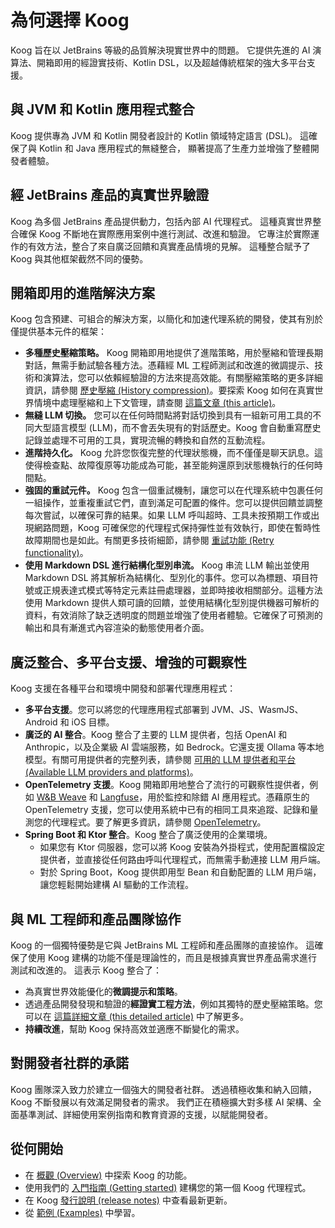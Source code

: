 # 為何選擇 Koog

Koog 旨在以 JetBrains 等級的品質解決現實世界中的問題。
它提供先進的 AI 演算法、開箱即用的經證實技術、Kotlin DSL，以及超越傳統框架的強大多平台支援。

## 與 JVM 和 Kotlin 應用程式整合

Koog 提供專為 JVM 和 Kotlin 開發者設計的 Kotlin 領域特定語言 (DSL)。
這確保了與 Kotlin 和 Java 應用程式的無縫整合，
顯著提高了生產力並增強了整體開發者體驗。

## 經 JetBrains 產品的真實世界驗證

Koog 為多個 JetBrains 產品提供動力，包括內部 AI 代理程式。
這種真實世界整合確保 Koog 不斷地在實際應用案例中進行測試、改進和驗證。
它專注於實際運作的有效方法，整合了來自廣泛回饋和真實產品情境的見解。
這種整合賦予了 Koog 與其他框架截然不同的優勢。

## 開箱即用的進階解決方案

Koog 包含預建、可組合的解決方案，以簡化和加速代理系統的開發，使其有別於僅提供基本元件的框架：

*   **多種歷史壓縮策略。** Koog 開箱即用地提供了進階策略，用於壓縮和管理長期對話，無需手動試驗各種方法。憑藉經 ML 工程師測試和改進的微調提示、技術和演算法，您可以依賴經驗證的方法來提高效能。有關壓縮策略的更多詳細資訊，請參閱 [歷史壓縮 (History compression)](https://docs.koog.ai/history-compression/)。要探索 Koog 如何在真實世界情境中處理壓縮和上下文管理，請查閱 [這篇文章 (this article)](https://blog.jetbrains.com/ai/2025/07/when-tool-calling-becomes-an-addiction-debugging-llm-patterns-in-koog/)。
*   **無縫 LLM 切換。** 您可以在任何時間點將對話切換到具有一組新可用工具的不同大型語言模型 (LLM)，而不會丟失現有的對話歷史。Koog 會自動重寫歷史記錄並處理不可用的工具，實現流暢的轉換和自然的互動流程。
*   **進階持久化。** Koog 允許您恢復完整的代理狀態機，而不僅僅是聊天訊息。這使得檢查點、故障復原等功能成為可能，甚至能夠還原到狀態機執行的任何時間點。
*   **強固的重試元件。** Koog 包含一個重試機制，讓您可以在代理系統中包裹任何一組操作，並重複重試它們，直到滿足可配置的條件。您可以提供回饋並調整每次嘗試，以確保可靠的結果。如果 LLM 呼叫超時、工具未按預期工作或出現網路問題，Koog 可確保您的代理程式保持彈性並有效執行，即使在暫時性故障期間也是如此。有關更多技術細節，請參閱 [重試功能 (Retry functionality)](https://docs.koog.ai/history-compression/)。
*   **使用 Markdown DSL 進行結構化型別串流。** Koog 串流 LLM 輸出並使用 Markdown DSL 將其解析為結構化、型別化的事件。您可以為標題、項目符號或正規表達式模式等特定元素註冊處理器，並即時接收相關部分。這種方法使用 Markdown 提供人類可讀的回饋，並使用結構化型別提供機器可解析的資料，有效消除了缺乏透明度的問題並增強了使用者體驗。它確保了可預測的輸出和具有漸進式內容渲染的動態使用者介面。

## 廣泛整合、多平台支援、增強的可觀察性

Koog 支援在各種平台和環境中開發和部署代理應用程式：

*   **多平台支援**。您可以將您的代理應用程式部署到 JVM、JS、WasmJS、Android 和 iOS 目標。
*   **廣泛的 AI 整合**。Koog 整合了主要的 LLM 提供者，包括 OpenAI 和 Anthropic，以及企業級 AI 雲端服務，如 Bedrock。它還支援 Ollama 等本地模型。有關可用提供者的完整列表，請參閱 [可用的 LLM 提供者和平台 (Available LLM providers and platforms)](https://docs.koog.ai/#available-llm-providers-and-platforms)。
*   **OpenTelemetry 支援**。Koog 開箱即用地整合了流行的可觀察性提供者，例如 [W&B Weave](https://wandb.ai/site/weave/) 和 [Langfuse](https://langfuse.com/)，用於監控和除錯 AI 應用程式。憑藉原生的 OpenTelemetry 支援，您可以使用系統中已有的相同工具來追蹤、記錄和量測您的代理程式。要了解更多資訊，請參閱 [OpenTelemetry](https://docs.koog.ai/opentelemetry-support/)。
*   **Spring Boot 和 Ktor 整合**。Koog 整合了廣泛使用的企業環境。
    *   如果您有 Ktor 伺服器，您可以將 Koog 安裝為外掛程式，使用配置檔設定提供者，並直接從任何路由呼叫代理程式，而無需手動連接 LLM 用戶端。
    *   對於 Spring Boot，Koog 提供即用型 Bean 和自動配置的 LLM 用戶端，讓您輕鬆開始建構 AI 驅動的工作流程。

## 與 ML 工程師和產品團隊協作

Koog 的一個獨特優勢是它與 JetBrains ML 工程師和產品團隊的直接協作。
這確保了使用 Koog 建構的功能不僅是理論性的，而且是根據真實世界產品需求進行測試和改進的。
這表示 Koog 整合了：

*   為真實世界效能優化的**微調提示和策略**。
*   透過產品開發發現和驗證的**經證實工程方法**，例如其獨特的歷史壓縮策略。您可以在 [這篇詳細文章 (this detailed article)](https://blog.jetbrains.com/ai/2025/07/when-tool-calling-becomes-an-addiction-debugging-llm-patterns-in-koog/) 中了解更多。
*   **持續改進**，幫助 Koog 保持高效並適應不斷變化的需求。

## 對開發者社群的承諾

Koog 團隊深入致力於建立一個強大的開發者社群。
透過積極收集和納入回饋，Koog 不斷發展以有效滿足開發者的需求。
我們正在積極擴大對多樣 AI 架構、全面基準測試、詳細使用案例指南和教育資源的支援，以賦能開發者。

## 從何開始

*   在 [概觀 (Overview)](https://docs.koog.ai/) 中探索 Koog 的功能。
*   使用我們的 [入門指南 (Getting started)](https://docs.koog.ai/single-run-agents/) 建構您的第一個 Koog 代理程式。
*   在 Koog [發行說明 (release notes)](https://github.com/JetBrains/koog/blob/main/CHANGELOG.md) 中查看最新更新。
*   從 [範例 (Examples)](https://docs.koog.ai/examples/) 中學習。